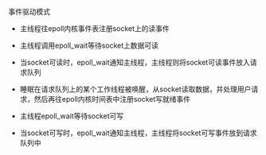 事件驱动模式

- 主线程往epoll内核事件表注册socket上的读事件



- 主线程调用epoll_wait等待socket上数据可读
- 当socket可读时，epoll_wait通知主线程，主线程则将socket可读事件放入请求队列
- 睡眠在请求队列上的某个工作线程被唤醒，从socket读取数据，并处理用户请求，然后再往epoll内核时间表中注册socket写就绪事件



- 主线程epoll_wait等待socket可写
- 当socket可写时，epoll_wait通知主线程，主线程将socket可写事件放到请求队列中